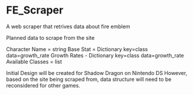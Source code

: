 # FE_Scraper

A web scraper that retrives data about fire emblem

Planned data to scrape from the site

Character Name = string
Base Stat = Dictionary key=class data=growth_rate
Growth Rates - Dictionary key=class data=growth_rate
Available Classes = list

Initial Design will be created for Shadow Dragon on Nintendo DS
However, based on the site being scraped from, data structure will need to be reconsidered for other games.